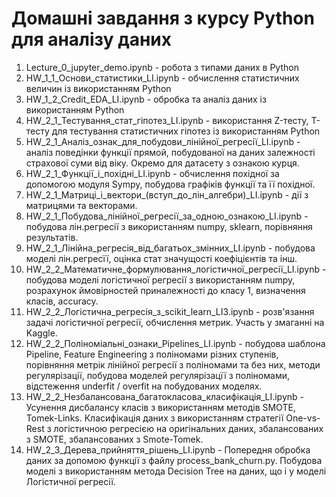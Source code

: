 # Домашні завдання з курсу Python для аналізу даних

1. Lecture_0_jupyter_demo.ipynb - робота з типами даних в Python
2. HW_1_1_Основи_статистики_LI.ipynb - обчислення статистичних величин із використанням Python
3. HW_1_2_Credit_EDA_LI.ipynb - обробка та аналіз даних із використанням Python
4. HW_2_1_Тестування_стат_гіпотез_LI.ipynb - використання Z-тесту, T-тесту для тестування статистичних гіпотез із використанням Python
5. HW_2_1_Аналіз_ознак_для_побудови_лінійної_регресії_LI.ipynb - аналіз поведінки функції прямой, побудованої на даних залежності страхової суми від віку. Окремо для датасету з ознакою курця.
6. HW_2_1_Функції_і_похідні_LI.ipynb -  обчислення похідної за допомогою модуля Sympy, побудова графіків функції та її похідної.
7. HW_2_1_Матриці_і_вектори_(вступ_до_лін_алгебри)_LI.ipynb - дії з матрицями та векторами.
8. HW_2_1_Побудова_лінійної_регресії_за_одною_ознакою_LI.ipynb - побудова лін.регресії з використанням numpy, sklearn, порівняння результатів.
9. HW_2_1_Лінійна_регресія_від_багатьох_змінних_LI.ipynb - побудова моделі лін.регресїї, оцінка стат значущості коефіцієнтів та інш.
10. HW_2_2_Математичне_формулювання_логістичної_регресії_LI.ipynb - побудова моделі логістичної регресії з використанням numpy, розрахунок ймовірностей приналежності до класу 1, визначення класів, accuracy.
11. HW_2_2_Логістична_регресія_з_scikit_learn_LI3.ipynb - розв'язання задачі логістичної регресії, обчислення метрик. Участь у змаганні на Kaggle.
12. HW_2_2_Поліноміальні_ознаки_Pipelines_LI.ipynb - побудова шаблона Pipeline, Feature Engineering з поліномами різних ступенів, порівняння метрік лінійної регресії з поліномами та без них, методи регулярізації, побудова моделей регулярізацїї з поліномами, відстеження underfit / overfit на побудованих моделях.
13. HW_2_2_Незбалансована_багатокласова_класифікація_LI.ipynb - Усунення дисбалансу класів з використанням методів SMOTE, Tomek-Links. Класифікація даних з використанням стратегії One-vs-Rest з логістичною регресією на оригінальних даних, збалансованих з SMOTE, збалансованих з Smote-Tomek.
14. HW_2_3_Дерева_прийняття_рішень_LI.ipynb - Попередня обробка даних за допомою функції з файлу process_bank_churn.py. Побудова моделі з використанням метода Decision Tree на даних, що і у моделі Логістичної регресії.
